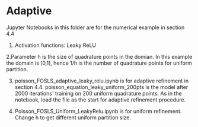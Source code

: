 # Adaptive

Jupyter Notebooks in this folder are for the numerical example in section 4.4

1. Activation functions: Leaky ReLU

2.Parameter h is the size of quadrature points in the domian. In this example the domain is [0,1], hence 1/h is the number of quadrature points for uniform partition.

3. poisson_FOSLS_adaptive_leaky_relu.ipynb is for adaptive refinement in section 4.4. poisson_equation_leaky_uniform_200pts is the model after 2000 iterations' training on 200 uniform quadrature points. As in the notebook, load the file as the start for adaptive refinement procedure.

4. Poisson_FOSLS_Uniform_LeakyRelu.ipynb is for uniform refinement. Change h to get different uniform partition size.
